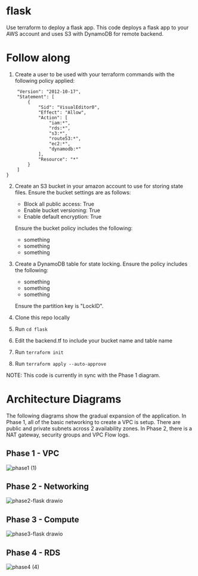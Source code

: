 
# flask
Use terraform to deploy a flask app. This code deploys a flask app to your AWS account and uses S3 with DynamoDB for remote backend.

# Follow along

 1. Create a user to be used with your terraform commands with the following policy applied:

```{
	"Version": "2012-10-17",
	"Statement": [
		{
			"Sid": "VisualEditor0",
			"Effect": "Allow",
			"Action": [
				"iam:*",
				"rds:*",
				"s3:*",
				"route53:*",
				"ec2:*",
				"dynamodb:*"
			],
			"Resource": "*"
		}
	]
}
```
    

 2. Create an S3 bucket in your amazon account to use for storing state files.
	 Ensure the bucket settings are as follows:
	 - Block all public access: True 
	 - Enable bucket versioning: True 
	 - Enable default encryption: True

	Ensure the bucket policy includes the following:
	 - something  
	 - something  
	 - something

 3. Create a DynamoDB table for state locking.
	 Ensure the policy includes the following:
	 - something  
	 - something  
	 - something
	 
	Ensure the partition key is "LockID".
 4. Clone this repo locally
 5. Run `cd flask`
 6. Edit the backend.tf to include your bucket name and table name
 7. Run `terraform init`
 8. Run `terraform apply --auto-approve`

NOTE: This code is currently in sync with the Phase 1 diagram.

# Architecture Diagrams
The following diagrams show the gradual expansion of the application. In Phase 1, all of the basic networking to create a VPC is setup. There are public and private subnets across 2 availability zones. In Phase 2, there is a NAT gateway, security groups and VPC Flow logs.

## Phase 1 - VPC
![phase1 (1)](https://github.com/user-attachments/assets/4943765a-65ee-4597-ba07-09dfcf5cd4c1)

## Phase 2 - Networking
![phase2-flask drawio](https://github.com/user-attachments/assets/ba59f6a1-e373-49a5-b56c-8a2a1f355107)

## Phase 3 - Compute
![phase3-flask drawio](https://github.com/user-attachments/assets/871ae544-1e67-4845-a271-fae259cc6fb8)

## Phase 4 - RDS
![phase4 (4)]()
